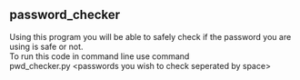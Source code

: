 ## password_checker
Using this program you will be able to safely check if the password you are using is safe or not.  
To run this code in command line use command  
pwd_checker.py \<passwords you wish to check seperated by space\>
